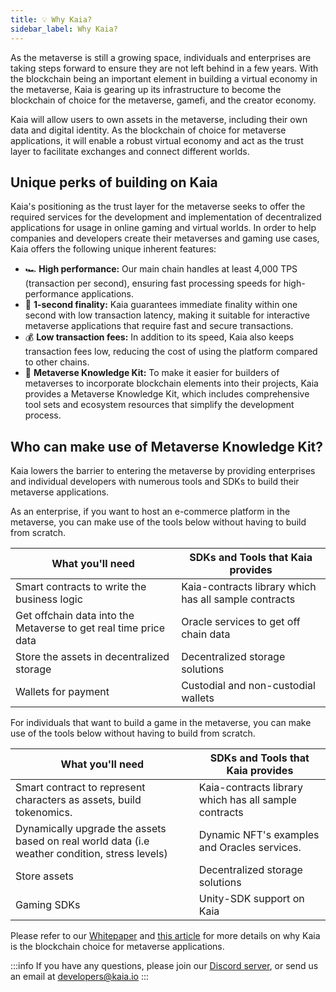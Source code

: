 ```yaml
---
title: 💡 Why Kaia?
sidebar_label: Why Kaia?
---
```


As the metaverse is still a growing space, individuals and enterprises are taking steps forward to ensure they are not left behind in a few years. With the blockchain being an important element in building a virtual economy in the metaverse, Kaia is gearing up its infrastructure to become the blockchain of choice for the metaverse, gamefi, and the creator economy.

Kaia will allow users to own assets in the metaverse, including their own data and digital identity. As the blockchain of choice for metaverse applications, it will enable a robust virtual economy and act as the trust layer to facilitate exchanges and connect different worlds.

## Unique perks of building on Kaia <a id="Unique perks of building on Kaia"></a>

Kaia's positioning as the trust layer for the metaverse seeks to offer the required services for the development and implementation of decentralized applications for usage in online gaming and virtual worlds. In order to help companies and developers create their metaverses and gaming use cases, Kaia offers the following unique inherent features:

- 🏎️ **High performance:** Our main chain handles at least 4,000 TPS (transaction per second), ensuring fast processing speeds for high-performance applications.
- 🚀 **1-second finality:** Kaia guarantees immediate finality within one second with low transaction latency, making it suitable for interactive metaverse applications that require fast and secure transactions.
- 💰 **Low transaction fees:** In addition to its speed, Kaia also keeps transaction fees low, reducing the cost of using the platform compared to other chains.
- 🔮 **Metaverse Knowledge Kit:** To make it easier for builders of metaverses to incorporate blockchain elements into their projects, Kaia provides a Metaverse Knowledge Kit, which includes comprehensive tool sets and ecosystem resources that simplify the development process.

## Who can make use of Metaverse Knowledge Kit? <a id="Who can make use of Metaverse Knowledge Kit"></a>

Kaia lowers the barrier to entering the metaverse by providing enterprises and individual developers with numerous tools and SDKs to build their metaverse applications.

As an enterprise, if you want to host an e-commerce platform in the metaverse, you can make use of the tools below without having to build from scratch.

| What you'll need                                                 | SDKs and Tools that Kaia provides                     |
| ---------------------------------------------------------------- | ------------------------------------------------------- |
| Smart contracts to write the business logic                      | Kaia-contracts library which has all sample contracts |
| Get offchain data into the Metaverse to get real time price data | Oracle services to get off chain data                   |
| Store the assets in decentralized storage                        | Decentralized storage solutions                         |
| Wallets for payment                                              | Custodial and non-custodial wallets                     |

For individuals that want to build a game in the metaverse, you can make use of the tools below without having to build from scratch.

| What you'll need                                                                               | SDKs and Tools that Kaia provides                     |
| ---------------------------------------------------------------------------------------------- | ------------------------------------------------------- |
| Smart contract to represent characters as assets, build tokenomics.                            | Kaia-contracts library which has all sample contracts |
| Dynamically upgrade the assets based on real world data (i.e weather condition, stress levels) | Dynamic NFT's examples and Oracles services.            |
| Store assets                                                                                   | Decentralized storage solutions                         |
| Gaming SDKs                                                                                    | Unity-SDK support on Kaia                             |

Please refer to our [Whitepaper](https://docs.kaia.io/kaiatech/) and [this article](https://medium.com/klaytn/why-klaytn-is-the-technology-layer-of-choice-for-metaverse-gaming-f18b2bc48ca4) for more details on why Kaia is the blockchain choice for metaverse applications.

:::info
If you have any questions, please join our [Discord server](https://discord.gg/kaiachain), or send us an email at developers@kaia.io
:::
